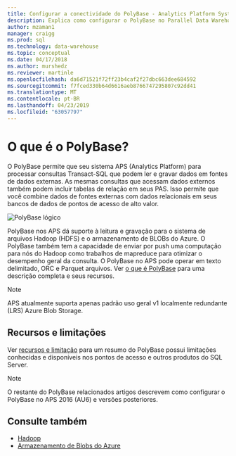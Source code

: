 ```yaml
---
title: Configurar a conectividade do PolyBase - Analytics Platform System | Microsoft Docs
description: Explica como configurar o PolyBase no Parallel Data Warehouse para se conectar ao Hadoop ou no Microsoft Azure storage blob fontes de dados externas. Usar o PolyBase para executar consultas que integram dados de várias fontes, incluindo Hadoop, o armazenamento de BLOBs do Azure e Parallel Data Warehouse.
author: mzaman1
manager: craigg
ms.prod: sql
ms.technology: data-warehouse
ms.topic: conceptual
ms.date: 04/17/2018
ms.author: murshedz
ms.reviewer: martinle
ms.openlocfilehash: da6d71521f72ff23b4caf2f27dbc663dee684592
ms.sourcegitcommit: f7fced330b64d6616aeb8766747295807c92dd41
ms.translationtype: MT
ms.contentlocale: pt-BR
ms.lasthandoff: 04/23/2019
ms.locfileid: "63057797"
---
```

# <a name="what-is-polybase"></a>O que é o PolyBase?
O PolyBase permite que seu sistema APS (Analytics Platform) para processar consultas Transact-SQL que podem ler e gravar dados em fontes de dados externas. As mesmas consultas que acessam dados externos também podem incluir tabelas de relação em seus PAS. Isso permite que você combine dados de fontes externas com dados relacionais em seus bancos de dados de pontos de acesso de alto valor.

![PolyBase lógico](media/polybase/polybase-logical.png)

PolyBase nos APS dá suporte à leitura e gravação para o sistema de arquivos Hadoop (HDFS) e o armazenamento de BLOBs do Azure. O PolyBase também tem a capacidade de enviar por push uma computação para nós do Hadoop como trabalhos de mapreduce para otimizar o desempenho geral da consulta. O PolyBase no APS pode operar em texto delimitado, ORC e Parquet arquivos. Ver [o que é PolyBase](https://docs.microsoft.com/sql/relational-databases/polybase/polybase-guide) para uma descrição completa e seus recursos.

> [!NOTE]
> APS atualmente suporta apenas padrão uso geral v1 localmente redundante (LRS) Azure Blob Storage.

## <a name="features-and-limitations"></a>Recursos e limitações
Ver [recursos e limitação](https://docs.microsoft.com/sql/relational-databases/polybase/polybase-versioned-feature-summary) para um resumo do PolyBase possui limitações conhecidas e disponíveis nos pontos de acesso e outros produtos do SQL Server.

> [!NOTE] 
> O restante do PolyBase relacionados artigos descrevem como configurar o PolyBase no APS 2016 (AU6) e versões posteriores.

## <a name="see-also"></a>Consulte também
- [Hadoop](polybase-configure-hadoop.md)
- [Armazenamento de Blobs do Azure](polybase-configure-azure-blob-storage.md)
<!-- MISSING LINKS [PolyBase &#40;SQL Server PDW&#41;](../sqlpdw/polybase-sql-server-pdw.md)  -->  
  
